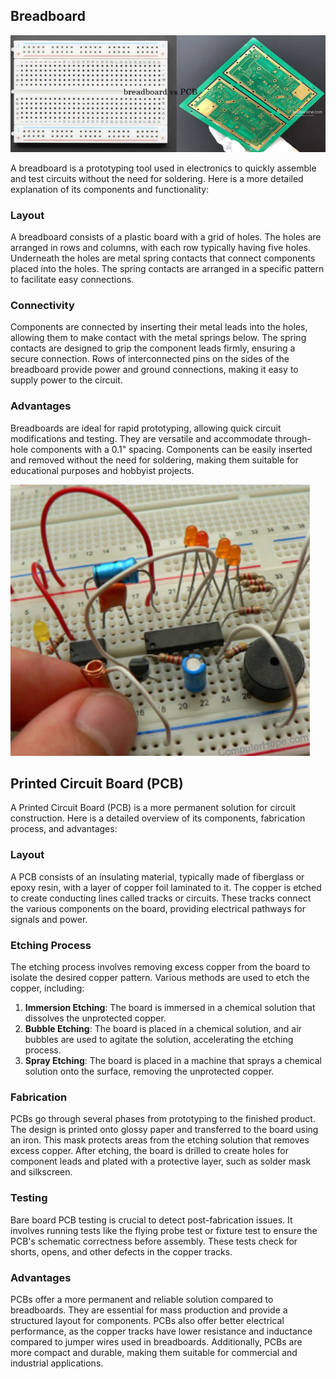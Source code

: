 ## Breadboard

![image](1.webp)

A breadboard is a prototyping tool used in electronics to quickly assemble and test circuits without the need for soldering. Here is a more detailed explanation of its components and functionality:

### Layout
A breadboard consists of a plastic board with a grid of holes. The holes are arranged in rows and columns, with each row typically having five holes. Underneath the holes are metal spring contacts that connect components placed into the holes. The spring contacts are arranged in a specific pattern to facilitate easy connections.

### Connectivity
Components are connected by inserting their metal leads into the holes, allowing them to make contact with the metal springs below. The spring contacts are designed to grip the component leads firmly, ensuring a secure connection. Rows of interconnected pins on the sides of the breadboard provide power and ground connections, making it easy to supply power to the circuit.

### Advantages
Breadboards are ideal for rapid prototyping, allowing quick circuit modifications and testing. They are versatile and accommodate through-hole components with a 0.1" spacing. Components can be easily inserted and removed without the need for soldering, making them suitable for educational purposes and hobbyist projects.

![image](2.webp)


## Printed Circuit Board (PCB)

A Printed Circuit Board (PCB) is a more permanent solution for circuit construction. Here is a detailed overview of its components, fabrication process, and advantages:

### Layout
A PCB consists of an insulating material, typically made of fiberglass or epoxy resin, with a layer of copper foil laminated to it. The copper is etched to create conducting lines called tracks or circuits. These tracks connect the various components on the board, providing electrical pathways for signals and power.

### Etching Process
The etching process involves removing excess copper from the board to isolate the desired copper pattern. Various methods are used to etch the copper, including:

1. **Immersion Etching**: The board is immersed in a chemical solution that dissolves the unprotected copper.
2. **Bubble Etching**: The board is placed in a chemical solution, and air bubbles are used to agitate the solution, accelerating the etching process.
3. **Spray Etching**: The board is placed in a machine that sprays a chemical solution onto the surface, removing the unprotected copper.

### Fabrication
PCBs go through several phases from prototyping to the finished product. The design is printed onto glossy paper and transferred to the board using an iron. This mask protects areas from the etching solution that removes excess copper. After etching, the board is drilled to create holes for component leads and plated with a protective layer, such as solder mask and silkscreen.

### Testing
Bare board PCB testing is crucial to detect post-fabrication issues. It involves running tests like the flying probe test or fixture test to ensure the PCB's schematic correctness before assembly. These tests check for shorts, opens, and other defects in the copper tracks.

### Advantages
PCBs offer a more permanent and reliable solution compared to breadboards. They are essential for mass production and provide a structured layout for components. PCBs also offer better electrical performance, as the copper tracks have lower resistance and inductance compared to jumper wires used in breadboards. Additionally, PCBs are more compact and durable, making them suitable for commercial and industrial applications.
